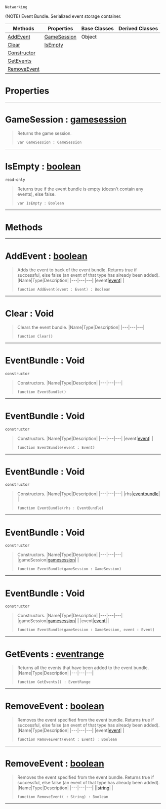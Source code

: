  `Networking`

(NOTE) Event Bundle. Serialized event storage container.

|Methods|Properties|Base Classes|Derived Classes|
|---|---|---|---|
|[ AddEvent](https://github.com/PlasmaEngine/PlasmaDocs/tree/master/docs/C%2B%2B/code_reference/class_reference/eventbundle.markdown#addevent-plasma-engine-doc)|[ GameSession](https://github.com/PlasmaEngine/PlasmaDocs/tree/master/docs/C%2B%2B/code_reference/class_reference/eventbundle.markdown#gamesession-plasma-engine)|Object| |
|[ Clear](https://github.com/PlasmaEngine/PlasmaDocs/tree/master/docs/C%2B%2B/code_reference/class_reference/eventbundle.markdown#clear-void)|[ IsEmpty](https://github.com/PlasmaEngine/PlasmaDocs/tree/master/docs/C%2B%2B/code_reference/class_reference/eventbundle.markdown#isempty-plasma-engine-docu)| | |
|[ Constructor](https://github.com/PlasmaEngine/PlasmaDocs/tree/master/docs/C%2B%2B/code_reference/class_reference/eventbundle.markdown#eventbundle-void)| | | |
|[ GetEvents](https://github.com/PlasmaEngine/PlasmaDocs/tree/master/docs/C%2B%2B/code_reference/class_reference/eventbundle.markdown#getevents-plasma-engine-do)| | | |
|[ RemoveEvent](https://github.com/PlasmaEngine/PlasmaDocs/tree/master/docs/C%2B%2B/code_reference/class_reference/eventbundle.markdown#removeevent-plasma-engine)| | | |


 #  Properties


---  
 #  GameSession : [gamesession](https://github.com/PlasmaEngine/PlasmaDocs/tree/master/docs/C%2B%2B/code_reference/class_reference/gamesession.markdown)

> Returns the game session.
> ``` lang=cpp, name=Lightning
> var GameSession : GameSession


---  
 #  IsEmpty : [boolean](https://github.com/PlasmaEngine/PlasmaDocs/tree/master/docs/C%2B%2B/code_reference/lightning_base_types/boolean.markdown)

 `read-only`

> Returns true if the event bundle is empty (doesn't contain any events), else false.
> ``` lang=cpp, name=Lightning
> var IsEmpty : Boolean


---  
 #  Methods


---  
 #  AddEvent : [boolean](https://github.com/PlasmaEngine/PlasmaDocs/tree/master/docs/C%2B%2B/code_reference/lightning_base_types/boolean.markdown)

> Adds the event to back of the event bundle. Returns true if successful, else false (an event of that type has already been added).
> |Name|Type|Description|
> |---|---|---|
> |event|[event](https://github.com/PlasmaEngine/PlasmaDocs/tree/master/docs/C%2B%2B/code_reference/class_reference/event.markdown)| |
> ``` lang=cpp, name=Lightning
> function AddEvent(event : Event) : Boolean
> ``` 


---  
 #  Clear : Void

> Clears the event bundle.
> |Name|Type|Description|
> |---|---|---|
> ``` lang=cpp, name=Lightning
> function Clear()
> ``` 


---  
 #  EventBundle : Void

 `constructor`

> Constructors.
> |Name|Type|Description|
> |---|---|---|
> ``` lang=cpp, name=Lightning
> function EventBundle()
> ``` 


---  
 #  EventBundle : Void

 `constructor`

> Constructors.
> |Name|Type|Description|
> |---|---|---|
> |event|[event](https://github.com/PlasmaEngine/PlasmaDocs/tree/master/docs/C%2B%2B/code_reference/class_reference/event.markdown)| |
> ``` lang=cpp, name=Lightning
> function EventBundle(event : Event)
> ``` 


---  
 #  EventBundle : Void

 `constructor`

> Constructors.
> |Name|Type|Description|
> |---|---|---|
> |rhs|[eventbundle](https://github.com/PlasmaEngine/PlasmaDocs/tree/master/docs/C%2B%2B/code_reference/class_reference/eventbundle.markdown)| |
> ``` lang=cpp, name=Lightning
> function EventBundle(rhs : EventBundle)
> ``` 


---  
 #  EventBundle : Void

 `constructor`

> Constructors.
> |Name|Type|Description|
> |---|---|---|
> |gameSession|[gamesession](https://github.com/PlasmaEngine/PlasmaDocs/tree/master/docs/C%2B%2B/code_reference/class_reference/gamesession.markdown)| |
> ``` lang=cpp, name=Lightning
> function EventBundle(gameSession : GameSession)
> ``` 


---  
 #  EventBundle : Void

 `constructor`

> Constructors.
> |Name|Type|Description|
> |---|---|---|
> |gameSession|[gamesession](https://github.com/PlasmaEngine/PlasmaDocs/tree/master/docs/C%2B%2B/code_reference/class_reference/gamesession.markdown)| |
> |event|[event](https://github.com/PlasmaEngine/PlasmaDocs/tree/master/docs/C%2B%2B/code_reference/class_reference/event.markdown)| |
> ``` lang=cpp, name=Lightning
> function EventBundle(gameSession : GameSession, event : Event)
> ``` 


---  
 #  GetEvents : [eventrange](https://github.com/PlasmaEngine/PlasmaDocs/tree/master/docs/C%2B%2B/code_reference/class_reference/eventrange.markdown)

> Returns all the events that have been added to the event bundle.
> |Name|Type|Description|
> |---|---|---|
> ``` lang=cpp, name=Lightning
> function GetEvents() : EventRange
> ``` 


---  
 #  RemoveEvent : [boolean](https://github.com/PlasmaEngine/PlasmaDocs/tree/master/docs/C%2B%2B/code_reference/lightning_base_types/boolean.markdown)

> Removes the event specified from the event bundle. Returns true if successful, else false (an event of that type has already been added).
> |Name|Type|Description|
> |---|---|---|
> |event|[event](https://github.com/PlasmaEngine/PlasmaDocs/tree/master/docs/C%2B%2B/code_reference/class_reference/event.markdown)| |
> ``` lang=cpp, name=Lightning
> function RemoveEvent(event : Event) : Boolean
> ``` 


---  
 #  RemoveEvent : [boolean](https://github.com/PlasmaEngine/PlasmaDocs/tree/master/docs/C%2B%2B/code_reference/lightning_base_types/boolean.markdown)

> Removes the event specified from the event bundle. Returns true if successful, else false (an event of that type has already been added).
> |Name|Type|Description|
> |---|---|---|
> ||[string](https://github.com/PlasmaEngine/PlasmaDocs/tree/master/docs/C%2B%2B/code_reference/lightning_base_types/string.markdown)| |
> ``` lang=cpp, name=Lightning
> function RemoveEvent( : String) : Boolean
> ``` 


---  
 

 